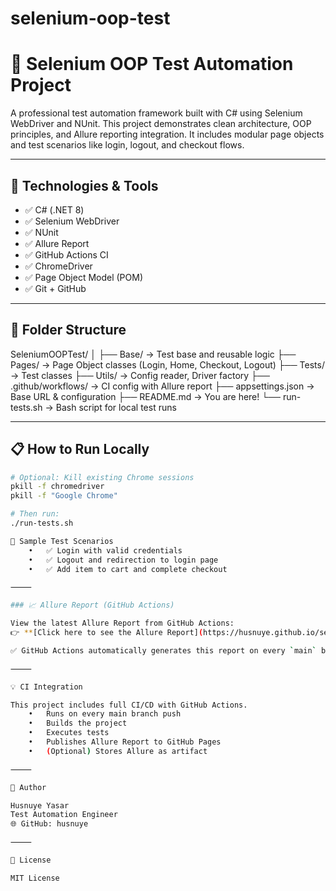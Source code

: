 # selenium-oop-test
# 🧪 Selenium OOP Test Automation Project

A professional test automation framework built with C# using Selenium WebDriver and NUnit. This project demonstrates clean architecture, OOP principles, and Allure reporting integration. It includes modular page objects and test scenarios like login, logout, and checkout flows.

---

## 🚀 Technologies & Tools

- ✅ C# (.NET 8)
- ✅ Selenium WebDriver
- ✅ NUnit
- ✅ Allure Report
- ✅ GitHub Actions CI
- ✅ ChromeDriver
- ✅ Page Object Model (POM)
- ✅ Git + GitHub

---

## 🧩 Folder Structure
SeleniumOOPTest/
│
├── Base/                  → Test base and reusable logic
├── Pages/                 → Page Object classes (Login, Home, Checkout, Logout)
├── Tests/                 → Test classes
├── Utils/                 → Config reader, Driver factory
├── .github/workflows/     → CI config with Allure report
├── appsettings.json       → Base URL & configuration
├── README.md              → You are here!
└── run-tests.sh           → Bash script for local test runs

---

## 📋 How to Run Locally

```bash
# Optional: Kill existing Chrome sessions
pkill -f chromedriver
pkill -f "Google Chrome"

# Then run:
./run-tests.sh

🧪 Sample Test Scenarios
	•	✅ Login with valid credentials
	•	✅ Logout and redirection to login page
	•	✅ Add item to cart and complete checkout

⸻

### 📈 Allure Report (GitHub Actions)

View the latest Allure Report from GitHub Actions:  
👉 **[Click here to see the Allure Report](https://husnuye.github.io/selenium-oop-test/)**

✅ GitHub Actions automatically generates this report on every `main` branch push.

⸻

💡 CI Integration

This project includes full CI/CD with GitHub Actions.
	•	Runs on every main branch push
	•	Builds the project
	•	Executes tests
	•	Publishes Allure Report to GitHub Pages
	•	(Optional) Stores Allure as artifact

⸻

👤 Author

Husnuye Yasar
Test Automation Engineer
🌐 GitHub: husnuye

⸻

📄 License

MIT License
